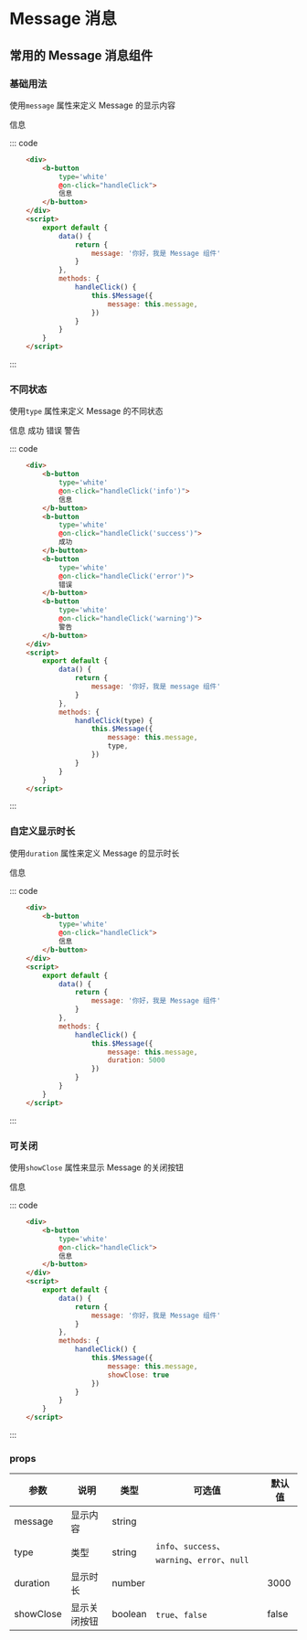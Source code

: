 # Message 消息
常用的 Message 消息组件
-----

### 基础用法
使用```message``` 属性来定义 Message 的显示内容

<div class="example">
    <div class="example-box">
        <div style='margin-bottom: 10px;'>
            <b-button
                type='white'
                @on-click="handleClick">
                信息
            </b-button>
        </div>
        <script>
            export default {
                data() {
                    return {
                        message: '你好，我是 Message 组件'
                    }
                },
                methods: {
                    handleClick(type) {
                        this.$Message({
                            message: this.message,
                            type,
                            duration: 150000
                        })
                    },
                    handleClickShowClose() {
                        this.$Message({
                            message: this.message,
                            showClose: true
                        })
                    },
                    handleClickDruation() {
                        this.$Message({
                            message: this.message,
                            duration: 5000
                        })
                    }
                }
            }
        </script>
    </div>

::: code 
```html
    <div>
        <b-button
            type='white'
            @on-click="handleClick">
            信息
        </b-button>
    </div>
    <script>
        export default {
            data() {
                return {
                    message: '你好，我是 Message 组件'
                }
            },
            methods: {
                handleClick() {
                    this.$Message({
                        message: this.message,
                    })
                }
            }
        }
    </script>
```
:::
</div>

### 不同状态
使用```type``` 属性来定义 Message 的不同状态

<div class="example">
    <div class="example-box">
        <div style='margin-bottom: 10px;'>
            <b-button
                type='white'
                @on-click="handleClick('info')">
                信息
            </b-button>
            <b-button
                type='tysuccess'
                @on-click="handleClick('success')">
                成功
            </b-button>
            <b-button
                type='tyerror'
                @on-click="handleClick('error')">
                错误
            </b-button>
            <b-button
                type='tywarning'
                @on-click="handleClick('warning')">
                警告
            </b-button>
        </div>
        <script>
            export default {
                data() {
                    return {
                        message: '你好，我是 Message 组件'
                    }
                },
                methods: {
                    handleClick(type) {
                        this.$Message({
                            message: this.message,
                            type,
                        })
                    }
                }
            }
        </script>
    </div>

::: code
```html
    <div>
        <b-button
            type='white'
            @on-click="handleClick('info')">
            信息
        </b-button>
        <b-button
            type='white'
            @on-click="handleClick('success')">
            成功
        </b-button>
        <b-button
            type='white'
            @on-click="handleClick('error')">
            错误
        </b-button>
        <b-button
            type='white'
            @on-click="handleClick('warning')">
            警告
        </b-button>
    </div>
    <script>
        export default {
            data() {
                return {
                    message: '你好，我是 message 组件'
                }
            },
            methods: {
                handleClick(type) {
                    this.$Message({
                        message: this.message,
                        type,
                    })
                }
            }
        }
    </script>
```
:::
</div>

### 自定义显示时长
使用```duration``` 属性来定义 Message 的显示时长

<div class="example">
    <div class="example-box">
        <div style='margin-bottom: 10px;'>
            <b-button
                type='white'
                @on-click="handleClickDruation">
                信息
            </b-button>
        </div>
    </div>

::: code
```html
    <div>
        <b-button
            type='white'
            @on-click="handleClick">
            信息
        </b-button>
    </div>
    <script>
        export default {
            data() {
                return {
                    message: '你好，我是 Message 组件'
                }
            },
            methods: {
                handleClick() {
                    this.$Message({
                        message: this.message,
                        duration: 5000
                    })
                }
            }
        }
    </script>
```
:::
</div>

### 可关闭
使用```showClose``` 属性来显示 Message 的关闭按钮

<div class="example">
    <div class="example-box">
        <div style='margin-bottom: 10px'>
            <b-button
                type='white'
                @on-click="handleClickShowClose">
                信息
            </b-button>
        </div>
    </div>

::: code
```html
    <div>
        <b-button
            type='white'
            @on-click="handleClick">
            信息
        </b-button>
    </div>
    <script>
        export default {
            data() {
                return {
                    message: '你好，我是 Message 组件'
                }
            },
            methods: {
                handleClick() {
                    this.$Message({
                        message: this.message,
                        showClose: true
                    })
                }
            }
        }
    </script>
```
:::
</div>

### props
| 参数      | 说明    | 类型      | 可选值       | 默认值   |
|---------- |-------- |---------- |-------------  |-------- |
| message     | 显示内容   | string  |        |       |
| type     | 类型   | string    |   `info`、`success`、`warning`、`error`、`null` |    |
| duration     | 显示时长   | number    |    |  3000  |
| showClose     | 显示关闭按钮  | boolean    |   `true`、`false` |  false  |
